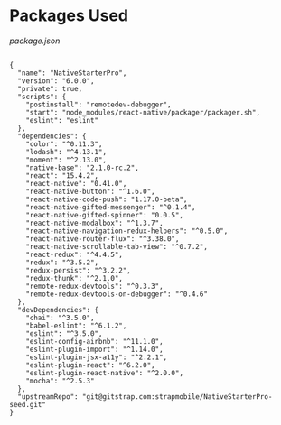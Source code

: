 # Packages Used

_package.json_

<pre class="line-numbers"><code class="language-json">
{
  "name": "NativeStarterPro",
  "version": "6.0.0",
  "private": true,
  "scripts": {
    "postinstall": "remotedev-debugger",
    "start": "node_modules/react-native/packager/packager.sh",
    "eslint": "eslint"
  },
  "dependencies": {
    "color": "^0.11.3",
    "lodash": "^4.13.1",
    "moment": "^2.13.0",
    "native-base": "2.1.0-rc.2",
    "react": "15.4.2",
    "react-native": "0.41.0",
    "react-native-button": "^1.6.0",
    "react-native-code-push": "1.17.0-beta",
    "react-native-gifted-messenger": "^0.1.4",
    "react-native-gifted-spinner": "0.0.5",
    "react-native-modalbox": "^1.3.7",
    "react-native-navigation-redux-helpers": "^0.5.0",
    "react-native-router-flux": "^3.38.0",
    "react-native-scrollable-tab-view": "^0.7.2",
    "react-redux": "^4.4.5",
    "redux": "^3.5.2",
    "redux-persist": "^3.2.2",
    "redux-thunk": "^2.1.0",
    "remote-redux-devtools": "^0.3.3",
    "remote-redux-devtools-on-debugger": "^0.4.6"
  },
  "devDependencies": {
    "chai": "^3.5.0",
    "babel-eslint": "^6.1.2",
    "eslint": "^3.5.0",
    "eslint-config-airbnb": "^11.1.0",
    "eslint-plugin-import": "^1.14.0",
    "eslint-plugin-jsx-a11y": "^2.2.1",
    "eslint-plugin-react": "^6.2.0",
    "eslint-plugin-react-native": "^2.0.0",
    "mocha": "^2.5.3"
  },
  "upstreamRepo": "git@gitstrap.com:strapmobile/NativeStarterPro-seed.git"
}</code></pre>

